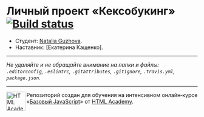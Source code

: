 # Личный проект «Кексобукинг» [![Build status][travis-image]][travis-url]

* Студент: [Natalia Guzhova](https://up.htmlacademy.ru/javascript/11/user/242302).
* Наставник: [Екатерина Кащенко].

---

_Не удаляйте и не обращайте внимание на папки и файлы:_<br>
_`.editorconfig`, `.eslintrc`, `.gitattributes`, `.gitignore`, `.travis.yml`, `package.json`._

---

<a href="https://htmlacademy.ru/intensive/javascript"><img align="left" width="50" height="50" title="HTML Academy" src="https://up.htmlacademy.ru/static/img/intensive/javascript/logo-for-github.svg"></a>

Репозиторий создан для обучения на интенсивном онлайн‑курсе «[Базовый JavaScript](https://htmlacademy.ru/intensive/javascript)» от [HTML Academy](https://htmlacademy.ru).

[travis-image]: https://travis-ci.org/htmlacademy-javascript/242302-keksobooking.svg?branch=master
[travis-url]: https://travis-ci.org/htmlacademy-javascript/242302-keksobooking
